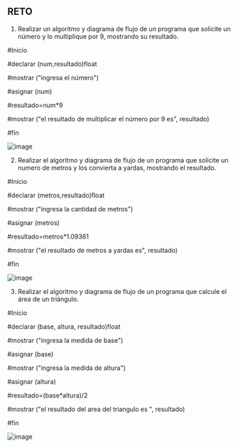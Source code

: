 ## RETO
1. Realizar un algoritmo y diagrama de flujo de un programa que solicite un número y lo multiplique por 9, mostrando su resultado.

#Inicio

#declarar (num,resultado)float

#mostrar ("ingresa el número")

#asignar (num)

#resultado=num*9

#mostrar ("el resultado de multiplicar el número por 9 es", resultado)

#fin

![image](https://user-images.githubusercontent.com/104279720/167272007-999054b0-edec-48ad-81f9-397314ead466.png)

    

2. Realizar el algoritmo y diagrama de flujo de un programa que solicite un numero de metros y los convierta a yardas, mostrando el resultado.
    
#Inicio

#declarar (metros,resultado)float

#mostrar ("ingresa la cantidad de metros")

#asignar (metros)

#resultado=metros*1.09361

#mostrar ("el resultado de metros a yardas es", resultado)

#fin  
    
![image](https://user-images.githubusercontent.com/104279720/167272266-5e7f5b95-231a-4341-8d22-5d036f7fb2d9.png)


3. Realizar el algoritmo y diagrama de flujo de un programa que calcule el área de un triángulo.

    
#Inicio

#declarar (base, altura, resultado)float

#mostrar ("ingresa la medida de base")

#asignar (base)

#mostrar ("ingresa la medida de altura")

#asignar (altura)

#resultado=(base*altura)/2

#mostrar ("el resultado del area del triangulo es ", resultado)

#fin  
 
![image](https://user-images.githubusercontent.com/104279720/167272437-1c8eb701-c5ee-4558-b29e-78f30c6daff8.png)







